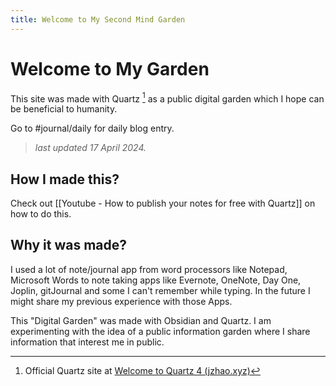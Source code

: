 ```yaml
---
title: Welcome to My Second Mind Garden
---
```

# Welcome to My Garden
This site was made with Quartz [^1] as a public digital garden which I hope can be beneficial to humanity.

Go to #journal/daily for daily blog entry.

>*last updated 17 April 2024.*
## How I made this?

Check out [[Youtube - How to publish your notes for free with Quartz]] on how to do this.

## Why it was made?

I used a lot of note/journal app from word processors like Notepad, Microsoft Words to note taking apps like Evernote, OneNote, Day One, Joplin, gitJournal and some I can't remember while typing. In the future I might share my previous experience with those Apps.

This "Digital Garden" was made with Obsidian and Quartz. I am experimenting with the idea of a public information garden where I share information that interest me in public.



[^1]: Official Quartz site at [Welcome to Quartz 4 (jzhao.xyz)](https://quartz.jzhao.xyz/) 